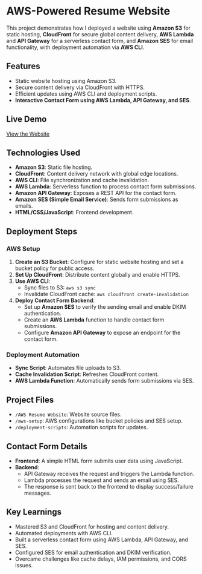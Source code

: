 # AWS-Powered Resume Website
This project demonstrates how I deployed a website using **Amazon S3** for static hosting, **CloudFront** for secure global content delivery, **AWS Lambda** and **API Gateway** for a serverless contact form, and **Amazon SES** for email functionality, with deployment automation via **AWS CLI**.

## Features
- Static website hosting using Amazon S3.
- Secure content delivery via CloudFront with HTTPS.
- Efficient updates using AWS CLI and deployment scripts.
- **Interactive Contact Form using AWS Lambda, API Gateway, and SES**.

## Live Demo
[View the Website](https://d2xmrevo6wv6dp.cloudfront.net/index.html)

## Technologies Used
- **Amazon S3**: Static file hosting.
- **CloudFront**: Content delivery network with global edge locations.
- **AWS CLI**: File synchronization and cache invalidation.
- **AWS Lambda**: Serverless function to process contact form submissions.
- **Amazon API Gateway**: Exposes a REST API for the contact form.
- **Amazon SES (Simple Email Service)**: Sends form submissions as emails.
- **HTML/CSS/JavaScript**: Frontend development.

## Deployment Steps
### AWS Setup
1. **Create an S3 Bucket**: Configure for static website hosting and set a bucket policy for public access.
2. **Set Up CloudFront**: Distribute content globally and enable HTTPS.
3. **Use AWS CLI**:
   - Sync files to S3: `aws s3 sync`
   - Invalidate CloudFront cache: `aws cloudfront create-invalidation`
4. **Deploy Contact Form Backend**:
   - Set up **Amazon SES** to verify the sending email and enable DKIM authentication.
   - Create an **AWS Lambda** function to handle contact form submissions.
   - Configure **Amazon API Gateway** to expose an endpoint for the contact form.

### Deployment Automation
- **Sync Script**: Automates file uploads to S3.
- **Cache Invalidation Script**: Refreshes CloudFront content.
- **AWS Lambda Function**: Automatically sends form submissions via SES.

## Project Files
- `/AWS Resume Website`: Website source files.
- `/aws-setup`: AWS configurations like bucket policies and SES setup.
- `/deployment-scripts`: Automation scripts for updates.

## Contact Form Details
- **Frontend**: A simple HTML form submits user data using JavaScript.
- **Backend**:
  - API Gateway receives the request and triggers the Lambda function.
  - Lambda processes the request and sends an email using SES.
  - The response is sent back to the frontend to display success/failure messages.

## Key Learnings
- Mastered S3 and CloudFront for hosting and content delivery.
- Automated deployments with AWS CLI.
- Built a serverless contact form using AWS Lambda, API Gateway, and SES.
- Configured SES for email authentication and DKIM verification.
- Overcame challenges like cache delays, IAM permissions, and CORS issues.

